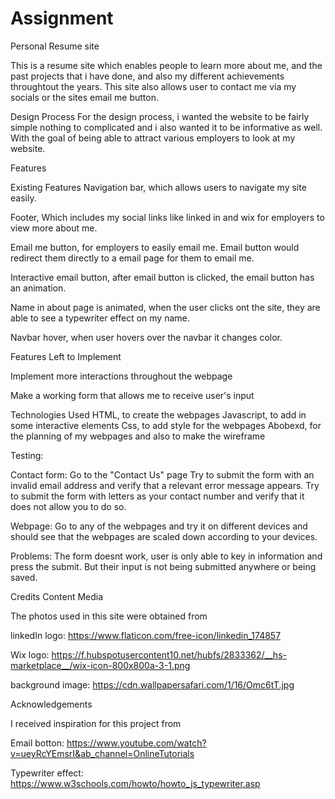 # Assignment
Personal Resume site

This is a resume site which enables people to learn more about me, and the past projects that i have done, and also my different achievements throughtout the years. This site also allows user to contact me via my socials or the sites email me button.

Design Process
For the design process, i wanted the website to be fairly simple nothing to complicated and i also wanted it to be informative as well. With the goal of being able to attract various employers to look at my website.

Features

Existing Features
Navigation bar, which allows users to navigate my site easily.

Footer, Which includes my social links like linked in and wix for employers to view more about me.

Email me button, for employers to easily email me. Email button would redirect them directly to a email page for them to email me.

Interactive email button, after email button is clicked, the email button has an animation.

Name in about page is animated, when the user clicks ont the site, they are able to see a typewriter effect on my name.

Navbar hover, when user hovers over the navbar it changes color.

Features Left to Implement

Implement more interactions throughout the webpage

Make a working form that allows me to receive user's input

Technologies Used
HTML, to create the webpages
Javascript, to add in some interactive elements 
Css, to add style for the webpages
Abobexd, for the planning of my webpages and also to make the wireframe

Testing:

Contact form:
Go to the "Contact Us" page
Try to submit the form with an invalid email address and verify that a relevant error message appears.
Try to submit the form with letters as your contact number and verify that it does not allow you to do so.

Webpage:
Go to any of the webpages and try it on different devices and should see that the webpages are scaled down according to your devices.

Problems:
The form doesnt work, user is only able to key in information and press the submit. But their input is not being submitted anywhere or being saved.

Credits
Content
Media

The photos used in this site were obtained from 

linkedIn logo: https://www.flaticon.com/free-icon/linkedin_174857

Wix logo: https://f.hubspotusercontent10.net/hubfs/2833362/__hs-marketplace__/wix-icon-800x800a-3-1.png

background image: https://cdn.wallpapersafari.com/1/16/Omc6tT.jpg

Acknowledgements

I received inspiration for this project from 

Email botton: https://www.youtube.com/watch?v=ueyRcYEmsrI&ab_channel=OnlineTutorials

Typewriter effect: https://www.w3schools.com/howto/howto_js_typewriter.asp
